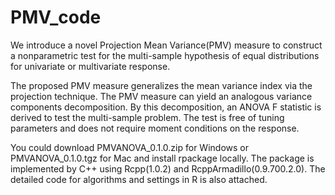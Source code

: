 # PMV_code
We introduce a novel Projection Mean Variance(PMV) measure to construct a  nonparametric test for the multi-sample hypothesis of equal distributions for univariate or multivariate response.

The proposed PMV measure generalizes the mean variance index via the projection technique. The PMV measure can yield an analogous variance components decomposition. By this decomposition, an ANOVA F statistic is derived to test the multi-sample problem. The test is free of tuning parameters and does not require moment conditions on the response.

You could download PMVANOVA_0.1.0.zip for Windows or PMVANOVA_0.1.0.tgz for Mac and install rpackage locally. The package is implemented by C++ using Rcpp(1.0.2) and RcppArmadillo(0.9.700.2.0). The detailed code for algorithms and settings in R is also attached.
